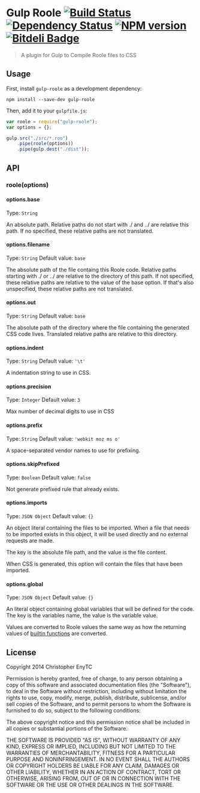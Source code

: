 # Gulp Roole [![Build Status](https://travis-ci.org/chrisenytc/gulp-roole.png?branch=master)](https://travis-ci.org/chrisenytc/gulp-roole) [![Dependency Status](https://gemnasium.com/chrisenytc/gulp-roole.png)](https://gemnasium.com/chrisenytc/gulp-roole) [![NPM version](https://badge-me.herokuapp.com/api/npm/gulp-roole.png)](http://badges.enytc.com/for/npm/gulp-roole) [![Bitdeli Badge](https://d2weczhvl823v0.cloudfront.net/chrisenytc/gulp-roole/trend.png)](https://bitdeli.com/free "Bitdeli Badge")
> A plugin for Gulp to Compile Roole files to CSS

## Usage

First, install `gulp-roole` as a development dependency:

```shell
npm install --save-dev gulp-roole
```

Then, add it to your `gulpfile.js`:

```javascript
var roole = require("gulp-roole");
var options = {};

gulp.src("./src/*.roo")
	.pipe(roole(options))
	.pipe(gulp.dest("./dist"));
```

## API

### roole(options)

#### options.base
Type: `String`

An absolute path. Relative paths do not start with ./ and ../ are relative this path. If no specified, these relative paths are not translated.

#### options.filename
Type: `String`
Default value: `base`

The absolute path of the file containg this Roole code. Relative paths starting with ./ or ../ are relative to the directory of this path. If not specified, these relative paths are relative to the value of the base option. If that's also unspecified, these relative paths are not translated.

#### options.out
Type: `String`
Default value: `base`

The absolute path of the directory where the file containing the generated CSS code lives. Translated relative paths are relative to this directory.

#### options.indent
Type: `String`
Default value: `'\t'`

A indentation string to use in CSS.

#### options.precision
Type: `Integer`
Default value: `3`

Max number of decimal digits to use in CSS

#### options.prefix
Type: `String`
Default value: `'webkit moz ms o'`

A space-separated vendor names to use for prefixing.

#### options.skipPrefixed
Type: `Boolean`
Default value: `false`

Not generate prefixed rule that already exists.

#### options.imports
Type: `JSON Object`
Default value: `{}`

An object literal containing the files to be imported. When a file that needs to be imported exists in this object, it will be used directly and no external requests are made.

The key is the absolute file path, and the value is the file content.

When CSS is generated, this option will contain the files that have been imported.

#### options.global
Type: `JSON Object`
Default value: `{}`

An literal object containing global variables that will be defined for the code. The key is the variables name, the value is the variable value.

Values are converted to Roole values the same way as how the returning values of [builtin functions](http://roole.org/api/#builtin) are converted.


## License

Copyright 2014 Christopher EnyTC

Permission is hereby granted, free of charge, to any person obtaining
a copy of this software and associated documentation files (the
"Software"), to deal in the Software without restriction, including
without limitation the rights to use, copy, modify, merge, publish,
distribute, sublicense, and/or sell copies of the Software, and to
permit persons to whom the Software is furnished to do so, subject to
the following conditions:

The above copyright notice and this permission notice shall be
included in all copies or substantial portions of the Software.

THE SOFTWARE IS PROVIDED "AS IS", WITHOUT WARRANTY OF ANY KIND,
EXPRESS OR IMPLIED, INCLUDING BUT NOT LIMITED TO THE WARRANTIES OF
MERCHANTABILITY, FITNESS FOR A PARTICULAR PURPOSE AND
NONINFRINGEMENT. IN NO EVENT SHALL THE AUTHORS OR COPYRIGHT HOLDERS BE
LIABLE FOR ANY CLAIM, DAMAGES OR OTHER LIABILITY, WHETHER IN AN ACTION
OF CONTRACT, TORT OR OTHERWISE, ARISING FROM, OUT OF OR IN CONNECTION
WITH THE SOFTWARE OR THE USE OR OTHER DEALINGS IN THE SOFTWARE.

